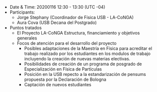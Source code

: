 * Date & Time: 20200116 12:30 - 13:30  (UTC -04)
* Participants: 
    * Jorge Stephany (Coordinador de Física USB - LA-CoNGA)
    * Aura Cova (USB Decana del Postgrado)
* Puntos tratados
    * El Proyecto LA-CoNGA Estructura, financiamiento y objetivos generales
    * Focos de atención para el desarrollo del proyecto
       * Posibles adaptaciones de la Maestría en Física para acreditar el trabajo realizado por los estudiantes en los modulos de trabajo incluyendo la creación de nuevas materias electivas.
       * Posibilidades de creación de un programa de posgrado de Especialización en Física de Partículas
       * Posición en la USB repecto a la estandarización de pensums propuesta por la Declaración de Bologna
       * Captación de nuevos estudiantes
        

